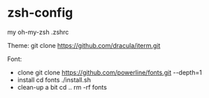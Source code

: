 # zsh-config

my oh-my-zsh .zshrc

Theme:
git clone https://github.com/dracula/iterm.git

Font:
- clone
git clone https://github.com/powerline/fonts.git --depth=1
- install
cd fonts
./install.sh
- clean-up a bit
cd ..
rm -rf fonts
